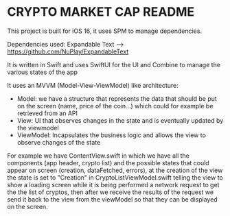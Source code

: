 #  CRYPTO MARKET CAP README

This project is built for iOS 16, it uses SPM to manage dependencies.

Dependencies used:
Expandable Text --> https://github.com/NuPlay/ExpandableText

It is written in Swift and uses SwiftUI for the UI and Combine to manage the various states of the app

It uses an MVVM (Model-View-ViewModel) like architecture:
- Model: we have a structure that represents the data that should be put on the screen (name, price of the coin...) which could for example be retrieved from an API 
- View: UI that observes changes in the state and is eventually updated by the viewmodel
- ViewModel: Incapsulates the business logic and allows the view to observe changes of the state

For example we have ContentView.swift in which we have all the components (app header, crypto list) and the possible states that could appear on screen (creation, dataFetched, errors), at the creation of the view the state is set to "Creation" in CryptoListViewModel.swift telling the view to show a loading screen while it is being performed a network request to get the the list of cryptos, then after we receive the results of the request we send it back to the view from the viewModel so that they can be displayed on the screen. 

